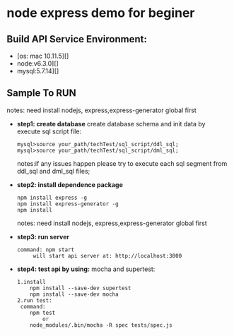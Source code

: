 
# node express demo for beginer 

## Build API Service Environment:

* [os: mac 10.11.5][]
* node:v6.3.0][]
* mysql:5.7.14][]

## Sample To RUN
notes: need install nodejs, express,express-generator global first

* **step1: create database**
    create database schema and init data by execute sql script file:

    ```console
    mysql>source your_path/techTest/sql_script/ddl_sql;
    mysql>source your_path/techTest/sql_script/dml_sql;
    ```
    notes:if any issues happen please try to execute each sql segment from ddl_sql and dml_sql files;

* **step2: install dependence package**
    ```console
    npm install express -g
    npm install express-generator -g
    npm install
    ```

    notes: need install nodejs, express,express-generator global first


*  **step3: run server**
   ```consolw
   command: npm start
        will start api server at: http://localhost:3000
   ```

*  **step4: test api by using:**
      mocha and supertest:
    ```console
    1.install
        npm install --save-dev supertest
        npm install --save-dev mocha
    2.run test:
     command:
        npm test
            or
        node_modules/.bin/mocha -R spec tests/spec.js
    ```

